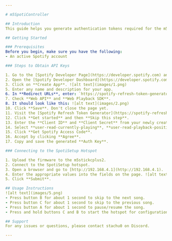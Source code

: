 ```yaml
---

# m5SpotiController

## Introduction
This guide helps you generate authentication tokens required for the m5SpotiController firmware.

## Getting Started

### Prerequisites
Before you begin, make sure you have the following:
- An active Spotify account

### Steps to Obtain API Keys

1. Go to the [Spotify Developer Page](https://developer.spotify.com) and log in.
2. Open the [Spotify Developer Dashboard](https://developer.spotify.com/dashboard).
3. Click on **Create App**. ![alt text](images/1.png)
5. Enter any name and description for your app.
6. In **Redirect URLs**, enter: `https://spotify-refresh-token-generator.netlify.app`.
7. Check **Web API** and **Web Playback SDK**.
8. It should look like this: ![alt text](images/2.png)
10. Click **Save**. Don't close the page yet.
11. Visit the [Spotify Refresh Token Generator](https://spotify-refresh-token-generator.netlify.app/).
12. Click **Get started** and then **Skip this step**.
13. Enter the **Client ID** and **Client Secret** from your newly created Spotify app.
14. Select **user-read-currently-playing**, **user-read-playback-position**, and **user-modify-playback-state**. ![alt text](images/3.png)
15. Click **Get Spotify Access Code**.
16. Accept by clicking **Agree**.
17. Copy and save the generated **Auth Key**.

### Connecting to the SpotiSetup Hotspot

1. Upload the firmware to the m5stickcplus2.
2. Connect to the SpotiSetup hotspot.
3. Open a browser and go to [http://192.168.4.1](http://192.168.4.1).
4. Enter the appropriate values into the fields on the page. ![alt text](images/4res.png)
5. Click **Submit**.

## Usage Instructions
![alt text](images/5.png)
- Press button B for about 1 second to skip to the next song.
- Press button C for about 1 second to skip to the previous song.
- Press button A for about 1 second to pause/resume the song.
- Press and hold buttons C and B to start the hotspot for configuration.

## Support
For any issues or questions, please contact stachu0 on Discord.

---
```

